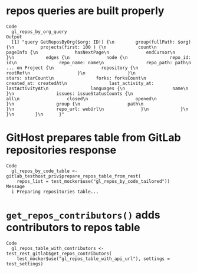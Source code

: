 # repos queries are built properly

    Code
      gl_repos_by_org_query
    Output
      [1] "query GetReposByOrg($org: ID!) {\n        group(fullPath: $org) {\n          projects(first: 100 ) {\n            count\n            pageInfo {\n              hasNextPage\n              endCursor\n            }\n            edges {\n              node {\n                repo_id: id\n                repo_name: name\n                repo_path: path\n                ... on Project {\n                  repository {\n                    rootRef\n                  }\n                }\n                stars: starCount\n                forks: forksCount\n                created_at: createdAt\n                last_activity_at: lastActivityAt\n                languages {\n                  name\n                }\n                issues: issueStatusCounts {\n                  all\n                  closed\n                  opened\n                }\n                group {\n                  path\n                }\n                repo_url: webUrl\n              }\n            }\n          }\n        }\n      }"

# GitHost prepares table from GitLab repositories response

    Code
      gl_repos_by_code_table <- gitlab_testhost_priv$prepare_repos_table_from_rest(
        repos_list = test_mocker$use("gl_repos_by_code_tailored"))
    Message
      i Preparing repositories table...

# `get_repos_contributors()` adds contributors to repos table

    Code
      gl_repos_table_with_contributors <- test_rest_gitlab$get_repos_contributors(
        test_mocker$use("gl_repos_table_with_api_url"), settings = test_settings)

